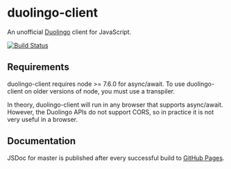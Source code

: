 # duolingo-client

An unofficial [Duolingo](https://www.duolingo.com) client for JavaScript.

[![Build Status](https://travis-ci.com/okorz001/duolingo-client.svg?branch=master)](https://travis-ci.com/okorz001/duolingo-client)

## Requirements

duolingo-client requires node >= 7.6.0 for async/await. To use
duolingo-client on older versions of node, you must use a transpiler.

In theory, duolingo-client will run in any browser that supports
async/await. However, the Duolingo APIs do not support CORS, so in practice
it is not very useful in a browser.

## Documentation

JSDoc for master is published after every successful build to
[GitHub Pages](https://okorz001.github.io/duolingo-client/).
